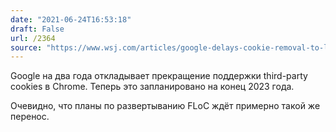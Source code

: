 ```yaml
---
date: "2021-06-24T16:53:18"
draft: False
url: /2364
source: "https://www.wsj.com/articles/google-delays-cookie-removal-to-late-2023-11624542064?st=l962vna3q184l05&reflink=article_copyURL_share"
---
```


Google на два года откладывает прекращение поддержки third-party cookies в Chrome. Теперь это запланировано на конец 2023 года. 

Очевидно, что планы по развертыванию FLoC ждёт примерно такой же перенос.
